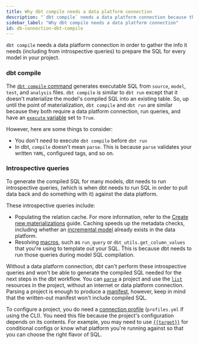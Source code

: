 ```yaml
---
title: Why dbt compile needs a data platform connection
description: "`dbt compile` needs a data platform connection because the work it does depends on the current state of your warehouse"
sidebar_label: "Why dbt compile needs a data platform connection"
id: db-connection-dbt-compile
---
```


`dbt compile` needs a data platform connection in order to gather the info it needs (including from introspective queries) to prepare the SQL for every model in your project.

### dbt compile

The [`dbt compile` command](/reference/commands/compile) generates executable SQL from `source`, `model`, `test`, and `analysis` files. `dbt compile` is similar to `dbt run` except that it doesn't materialize the model's compiled SQL into an existing table. So, up until the point of materialization, `dbt compile` and `dbt run` are similar because they both require a data platform connection, run queries, and have an [`execute` variable](/reference/dbt-jinja-functions/execute) set to `True`. 

However, here are some things to consider:

- You don't need to execute `dbt compile` before `dbt run`
- In dbt, `compile` doesn't mean `parse`. This is because `parse` validates your written `YAML`, configured tags, and so on.

### Introspective queries

To generate the compiled SQL for many models, dbt needs to run introspective queries, (which is when dbt needs to run SQL in order to pull data back and do something with it) against the data platform.

These introspective queries include:

- Populating the relation cache. For more information, refer to the [Create new materializations](/guides/create-new-materializations) guide. Caching speeds up the metadata checks, including whether an [incremental model](/docs/build/incremental-models) already exists in the data platform. 
- Resolving [macros](/docs/build/jinja-macros#macros), such as `run_query` or `dbt_utils.get_column_values` that you're using to template out your SQL. This is because dbt needs to run those queries during model SQL compilation. 

Without a data platform connection, dbt can't perform these introspective queries and won't be able to generate the compiled SQL needed for the next steps in the dbt workflow. You can [`parse`](/reference/commands/parse) a project and use the [`list`](/reference/commands/list) resources in the project, without an internet or data platform connection. Parsing a project is enough to produce a [manifest](/reference/artifacts/manifest-json), however, keep in mind that the written-out manifest won't include compiled SQL.

To configure a project, you do need a [connection profile](/docs/core/connect-data-platform/connection-profiles) (`profiles.yml` if using the CLI). You need this file because the project's configuration depends on its contents. For example, you may need to use [`{{target}}`](/reference/dbt-jinja-functions/target) for conditional configs or know what platform you're running against so that you can choose the right flavor of SQL. 



